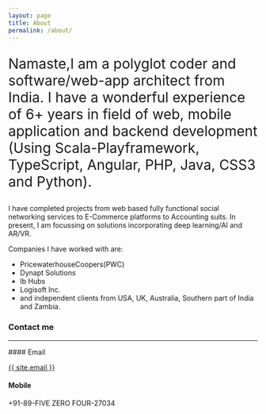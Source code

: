 ```yaml
---
layout: page
title: About
permalink: /about/
---
```


<p style="font-size: 28px;">
Namaste,I am a polyglot coder and software/web-app architect from India. I have a wonderful experience of 6+ years in field of web, mobile application and backend development (Using Scala-Playframework, TypeScript, Angular, PHP, Java, CSS3 and Python).

I have completed projects from web based fully functional social networking services to E-Commerce platforms to Accounting suits. In present, I am focussing on solutions incorporating deep learning/AI and AR/VR.

Companies I have worked with are:
- PricewaterhouseCoopers(PWC)
- Dynapt Solutions
- Ib Hubs
- Logisoft Inc.
- and independent clients from USA, UK, Australia, Southern part of India and Zambia.
</p>

### Contact me
<hr />
#### Email

<a href="mailto:{{ site.email }}/">{{ site.email }}</a>

#### Mobile
+91-89-FIVE ZERO FOUR-27034
